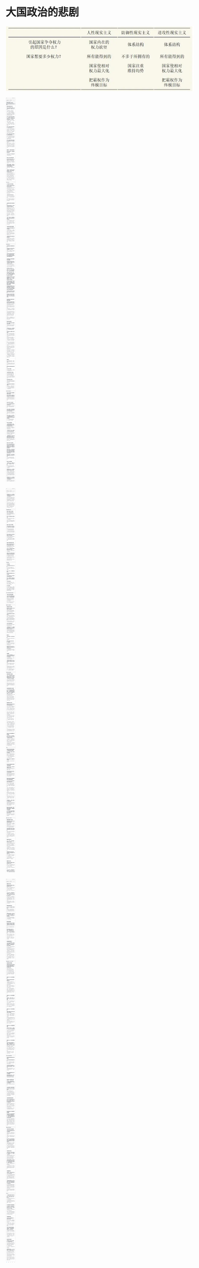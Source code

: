 # 大国政治的悲剧
![p0](static/大国政治的悲剧p0.png)

![p1](static/大国政治的悲剧p1.jpg)

![p2](static/大国政治的悲剧p2.jpg)

![p3](static/大国政治的悲剧p3.jpg)